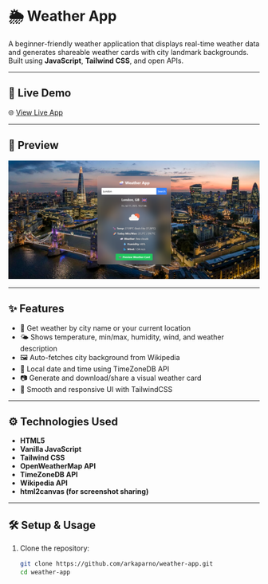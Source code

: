 # 🌦️ Weather App

A beginner-friendly weather application that displays real-time weather data and generates shareable weather cards with city landmark backgrounds. Built using **JavaScript**, **Tailwind CSS**, and open APIs.

---

## 🚀 Live Demo

🌐 [View Live App](https://arkaparno.github.io/weather-app)

---

## 📸 Preview

![Weather App Preview](preview.png)

---

## ✨ Features

- 📍 Get weather by city name or your current location
- 🌤️ Shows temperature, min/max, humidity, wind, and weather description
- 🖼️ Auto-fetches city background from Wikipedia
- 📝 Local date and time using TimeZoneDB API
- 📷 Generate and download/share a visual weather card
- 🎨 Smooth and responsive UI with TailwindCSS

---

## ⚙️ Technologies Used

- **HTML5**
- **Vanilla JavaScript**
- **Tailwind CSS**
- **OpenWeatherMap API**
- **TimeZoneDB API**
- **Wikipedia API**
- **html2canvas (for screenshot sharing)**

---

## 🛠️ Setup & Usage

1. Clone the repository:
   ```bash
   git clone https://github.com/arkaparno/weather-app.git
   cd weather-app
